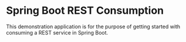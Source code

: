 # Spring Boot REST Consumption

This demonstration application is for the purpose of getting started with consuming a REST service in Spring Boot.
